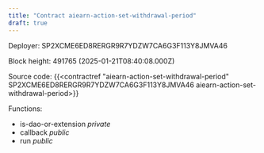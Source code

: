 ```yaml
---
title: "Contract aiearn-action-set-withdrawal-period"
draft: true
---
```

Deployer: SP2XCME6ED8RERGR9R7YDZW7CA6G3F113Y8JMVA46


 



Block height: 491765 (2025-01-21T08:40:08.000Z)

Source code: {{<contractref "aiearn-action-set-withdrawal-period" SP2XCME6ED8RERGR9R7YDZW7CA6G3F113Y8JMVA46 aiearn-action-set-withdrawal-period>}}

Functions:

* is-dao-or-extension _private_
* callback _public_
* run _public_
